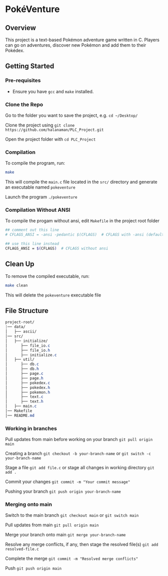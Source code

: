 # PokéVenture

## Overview

This project is a text-based Pokémon adventure game written in C. Players can go on adventures, discover new Pokémon and add them to their Pokédex.

## Getting Started

### Pre-requisites
- Ensure you have `gcc` and `make` installed.

### Clone the Repo

Go to the folder you want to save the project, e.g. `cd ~/Desktop/`

Clone the project using `git clone https://github.com/halanaman/PLC_Project.git`

Open the project folder with `cd PLC_Project`

### Compilation
To compile the program, run:
```sh
make
```
This will compile the `main.c` file located in the `src/` directory and generate an executable named `pokeventure`

Launch the program `./pokeventure`

### Compilation Without ANSI
To compile the progam without ansi, edit `Makefile` in the project root folder
```sh
## comment out this line
# CFLAGS_ANSI = -ansi -pedantic $(CFLAGS)  # CFLAGS with -ansi (default)

## use this line instead
CFLAGS_ANSI = $(CFLAGS)  # CFLAGS without ansi
```

## Clean Up
To remove the compiled executable, run:
```sh
make clean
```
This will delete the `pokeventure` executable file

## File Structure
```css
project-root/
|── data/
│   ├── ascii/
│── src/
│   ├── initialize/
│      ├── file_io.c
│      ├── file_io.h
│      ├── initialize.c
│   ├── util/
│      ├── db.c
│      ├── db.h
│      ├── page.c
│      ├── page.h
│      ├── pokedex.c
│      ├── pokedex.h
│      ├── pokemon.h
│      ├── text.c
│      ├── text.h
│   ├── main.c
│── Makefile
│── README.md
```

### Working in branches

Pull updates from main before working on your branch `git pull origin main`

Creating a branch `git checkout -b your-branch-name` or `git switch -c your-branch-name`

Stage a file `git add file.c` or stage all changes in working directory `git add .`

Commit your changes `git commit -m "Your commit message"`

Pushing your branch `git push origin your-branch-name`

### Merging onto main

Switch to the main branch `git checkout main` or `git switch main`

Pull updates from main `git pull origin main`

Merge your branch onto main `git merge your-branch-name`

Resolve any merge conflicts, if any, then stage the resolved file(s) `git add resolved-file.c`

Complete the merge `git commit -m "Resolved merge conflicts"`

Push `git push origin main`

